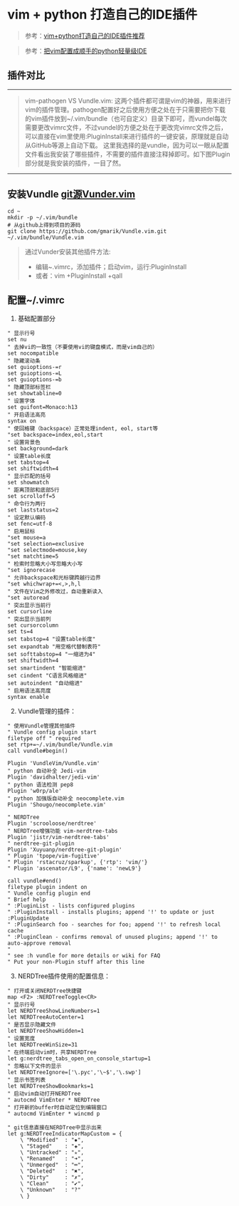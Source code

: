 # vim + python 打造自己的IDE插件

> 参考：[vim+python打造自己的IDE插件推荐](http://blog.51cto.com/xujpxm/1909043)

> 参考：[把vim配置成顺手的python轻量级IDE](https://www.jianshu.com/p/f0513d18742a)

## 插件对比

--------

> vim-pathogen VS Vundle.vim:
这两个插件都可谓是vim的神器，用来进行vim的插件管理。pathogen配置好之后使用方便之处在于只需要把你下载的vim插件放到~/.vim/bundle（也可自定义）目录下即可，而vundel每次需要更改vimrc文件，不过vundel的方便之处在于更改完vimrc文件之后，可以直接在vim里使用:PluginInstall来进行插件的一键安装，原理就是自动从GitHub等源上自动下载。
这里我选择的是vundle，因为可以一眼从配置文件看出我安装了哪些插件，不需要的插件直接注释掉即可。如下图Plugin部分就是我安装的插件，一目了然。

--------

## 安装Vundle [git源Vunder.vim](https://github.com/VundleVim/Vundle.vim)

```
cd ~
mkdir -p ~/.vim/bundle
# 从github上得到项目的源码
git clone https://github.com/gmarik/Vundle.vim.git ~/.vim/bundle/Vundle.vim
``` 
> 通过Vunder安装其他插件方法:
> + 编辑~.vimrc，添加插件；启动vim，运行:PluginInstall
> + 或者：vim +PluginInstall +qall

## 配置~/.vimrc

1. 基础配置部分
```
" 显示行号
set nu
" 去掉vi的一致性（不要使用vi的键盘模式，而是vim自己的）
set nocompatible
" 隐藏滚动条
set guioptions-=r 
set guioptions-=L
set guioptions-=b
" 隐藏顶部标签栏
set showtabline=0
" 设置字体
set guifont=Monaco:h13
" 开启语法高亮
syntax on
" 使回格键（backspace）正常处理indent, eol, start等
"set backspace=index,eol,start
" 设置背景色
set background=dark
" 设置table长度
set tabstop=4
set shiftwidth=4
" 显示匹配的括号
set showmatch
" 距离顶部和底部5行
set scrolloff=5
" 命令行为两行
set laststatus=2
" 设定默认编码
set fenc=utf-8
" 启用鼠标
"set mouse=a
"set selection=exclusive
"set selectmode=mouse,key
"set matchtime=5
" 检索时忽略大小写忽略大小写
"set ignorecase
" 允许backspace和光标键跨越行边界
"set whichwrap+=<,>,h,l
" 文件在Vim之外修改过，自动重新读入
"set autoread
" 突出显示当前行
set cursorline
" 突出显示当前列
set cursorcolumn
set ts=4
set tabstop=4 "设置table长度"
set expandtab "用空格代替制表符"
set softtabstop=4 "一缩进为4"
set shiftwidth=4
set smartindent "智能缩进"
set cindent "C语言风格缩进"
set autoindent "自动缩进"
" 启用语法高亮度
syntax enable
```

2. Vundle管理的插件：
```
" 使用Vundle管理其他插件
" Vundle config plugin start
filetype off " required
set rtp+=~/.vim/bundle/Vundle.vim
call vundle#begin()

Plugin 'VundleVim/Vundle.vim'
" python 自动补全 Jedi-vim 
Plugin 'davidhalter/jedi-vim'
" python 语法检测 pep8
Plugin 'w0rp/ale'
" python 加强版自动补全 neocomplete.vim
Plugin 'Shougo/neocomplete.vim'

" NERDTree 
Plugin 'scrooloose/nerdtree'
" NERDTree增强功能 vim-nerdtree-tabs
Plugin 'jistr/vim-nerdtree-tabs'
" nerdtree-git-plugin
Plugin 'Xuyuanp/nerdtree-git-plugin'
" Plugin 'tpope/vim-fugitive'
" Plugin 'rstacruz/sparkup', {'rtp': 'vim/'}
" Plugin 'ascenator/L9', {'name': 'newL9'}

call vundle#end()
filetype plugin indent on
" Vundle config plugin end
" Brief help
" :PluginList - lists configured plugins
" :PluginInstall - installs plugins; append '!' to update or just :PluginUpdate
" :PluginSearch foo - searches for foo; append '!' to refresh local cache
" :PluginClean - confirms removal of unused plugins; append '!' to auto-approve removal
"
" see :h vundle for more details or wiki for FAQ
" Put your non-Plugin stuff after this line
```

3. NERDTree插件使用的配置信息：
```
" 打开或关闭NERDTree快捷键
map <F2> :NERDTreeToggle<CR>
" 显示行号
let NERDTreeShowLineNumbers=1
let NERDTreeAutoCenter=1
" 是否显示隐藏文件
let NERDTreeShowHidden=1
" 设置宽度
let NERDTreeWinSize=31
" 在终端启动vim时，共享NERDTree
let g:nerdtree_tabs_open_on_console_startup=1
" 忽略以下文件的显示
let NERDTreeIgnore=['\.pyc','\~$','\.swp']
" 显示书签列表
let NERDTreeShowBookmarks=1
" 启动vim自动打开NERDTree
" autocmd VimEnter * NERDTree
" 打开新的buffer时自动定位到编辑窗口 
" autocmd VimEnter * wincmd p

" git信息直接在NERDTree中显示出来
let g:NERDTreeIndicatorMapCustom = {
    \ "Modified"  : "✹",
    \ "Staged"    : "✚",
    \ "Untracked" : "✭",
    \ "Renamed"   : "➜",
    \ "Unmerged"  : "═",
    \ "Deleted"   : "✖",
    \ "Dirty"     : "✗",
    \ "Clean"     : "✔︎",
    \ "Unknown"   : "?"
    \ }
```

